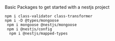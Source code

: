 Basic Packages to get started with a nestjs project

```
npm i class-validator class-transformer
npm i -D @types/mongoose
 npm i mongoose @nestjs/mongoose
 npm i @nestjs/config
  npm i @nestjs/mapped-types
```
